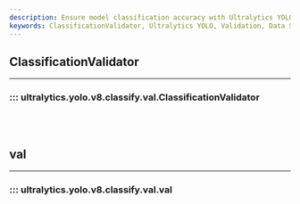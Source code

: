 ```yaml
---
description: Ensure model classification accuracy with Ultralytics YOLO's ClassificationValidator. Validate and improve your model with ease.
keywords: ClassificationValidator, Ultralytics YOLO, Validation, Data Science, Deep Learning
---
```


## ClassificationValidator
---
### ::: ultralytics.yolo.v8.classify.val.ClassificationValidator
<br><br>

## val
---
### ::: ultralytics.yolo.v8.classify.val.val
<br><br>
